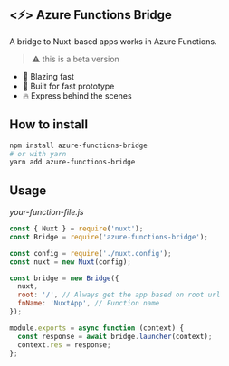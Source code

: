 ## <⚡> Azure Functions Bridge

A bridge to Nuxt-based apps works in Azure Functions.

> ⚠️ this is a beta version

- 🚀 Blazing fast
- 🦄 Built for fast prototype
- 🔥 Express behind the scenes

## How to install

```sh
npm install azure-functions-bridge
# or with yarn
yarn add azure-functions-bridge
```

## Usage

_your-function-file.js_
```javascript
const { Nuxt } = require('nuxt');
const Bridge = require('azure-functions-bridge');

const config = require('./nuxt.config');
const nuxt = new Nuxt(config);

const bridge = new Bridge({
  nuxt,
  root: '/', // Always get the app based on root url
  fnName: 'NuxtApp', // Function name
});

module.exports = async function (context) {
  const response = await bridge.launcher(context);
  context.res = response;
};
```
